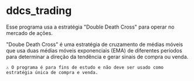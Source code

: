 # ddcs_trading
Esse programa usa a estratégia "Double Death Cross" para operar no mercado de ações.  

  "Doube Death Cross" é uma estratégia de cruzamento de médias móveis que usa duas médias móveis exponenciais (EMA) de diferentes períodos para determinar a direção da tendência e gerar sinais de compra ou venda.  

    ⚠️ O programa é para fins de estudo e não deve ser usado como estratégia única de compra e venda.

